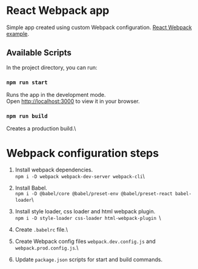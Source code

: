 # React Webpack app

Simple app created using custom Webpack configuration. [React Webpack example](https://www.freecodecamp.org/news/how-to-set-up-deploy-your-react-app-from-scratch-using-webpack-and-babel-a669891033d4/).

## Available Scripts

In the project directory, you can run:

### `npm run start`

Runs the app in the development mode.\
Open [http://localhost:3000](http://localhost:3000) to view it in your browser.

### `npm run build`

Creates a production build.\

# Webpack configuration steps

1. Install webpack dependencies.\
   `npm i -D webpack webpack-dev-server webpack-cli`\

2. Install Babel.\
   `npm i -D @babel/core @babel/preset-env @babel/preset-react babel-loader`\

3. Install style loader, css loader and html webpack plugin.\
   `npm i -D style-loader css-loader html-webpack-plugin `\

4. Create `.babelrc` file.\

5. Create Webpack config files `webpack.dev.config.js` and `webpack.prod.config.js`.\

6. Update `package.json` scripts for start and build commands.
